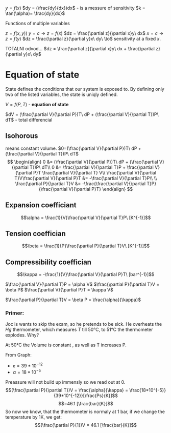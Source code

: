 $y = f(x)$
$dy = (\frac{dy}{dx})dx$ - is a messure of sensitivity
$k = \tan(\alpha)= \frac{dy}{dx}$

Functions of multiple variables

$z = f(x,y))$
$y = c \to z = f(x)$
$dz = \frac{\partial z}{\partial x}y\ dx$
$x = c \to z = f(y)$
$dz = \frac{\partial z}{\partial y}x\ dy\ \to$ sensitivity at a fixed $x$.

TOTALNI odvod...
$dz = \frac{\partial z}{\partial x}y\ dx + \frac{\partial z}{\partial y}x\ dy$


# Equation of state

State defines the conditions that our system is exposed to.
By defining only two of the listed variables, the state is uniqly defined.

$V = f(P,T)$ - **equation of state**

$dV = (\frac{\partial V}{\partial P})T\ dP + (\frac{\partial V}{\partial T})P\ dT$ - total differencial

## Isohorous
means constant volume.
$0=(\frac{\partial V}{\partial P})T\ dP + (\frac{\partial V}{\partial T})P\ dT$
$$
\begin{align}
0 &= (\frac{\partial V}{\partial P})T\ dP + (\frac{\partial V}{\partial T})P\ dT\\
0 &= \frac{\partial V}{\partial T}P + \frac{\partial V}{\partial P}T \frac{\partial V}{\partial T} V\\
\frac{\partial V}{\partial T}V\frac{\partial V}{\partial P}T &= -\frac{\partial V}{\partial T}P\\
\\
\frac{\partial P}{\partial T}V &= -\frac{\frac{\partial V}{\partial T}P}{\frac{\partial V}{\partial P}T}
\end{align}
$$


## Expansion coefficiant
$$\alpha = \frac{1}{V}\frac{\partial V}{\partial T}P\ [K^{-1}]$$
## Tension coeffician
$$\beta = \frac{1}{P}\frac{\partial P}{\partial T}V\ [K^{-1}]$$
## Compressibility coeffician
$$\kappa = -\frac{1}{V}\frac{\partial V}{\partial P}T\ [bar^{-1}]$$

$\frac{\partial V}{\partial T}P = \alpha V$
$\frac{\partial P}{\partial T}V = \beta P$
$\frac{\partial V}{\partial P}T = \kappa V$


$\frac{\partial P}{\partial T}V = \beta P = \frac{\alpha}{\kappa}$

### Primer:
Joc is wants to skip the exam, so he pretends to be sick. He overheats the $Hg$ thermometer, which measures $T$ till 50°C, to 51°C the thermometer explodes. Why?

At 50°C the Volume is constant , as well as T increases P.

From Graph:
- $\kappa=39*10^{-12}$
- $\alpha = 18*10^{-5}$

Preassure will not build up immensly so we read out at 0.
$$(\frac{\partial P}{\partial T})V = \frac{\alpha}{\kappa} = \frac{18*10^{-5}}{39*10^{-12}}[\frac{Ps}{K}]$$
$$=46.1 [\frac{bar}{K}]$$
So now we know, that the thermometer is normaly at 1 bar, if we change the temperature by 1K, we get:
$$(\frac{\partial P}{1})V = 46.1 [\frac{bar}{K}]$$